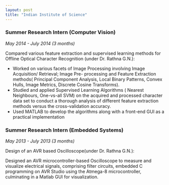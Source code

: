 ```yaml
---
layout: post
title: "Indian Institute of Science"
---
```


### Summer Research Intern (Computer Vision)
*May 2014 - July 2014 (3 months)*

Compared various feature extraction and supervised learning methods for Offline Optical Character Recognition (under Dr. Rathna G.N.):

- Worked on various facets of Image Processing involving Image Acquisition/ Retrieval; Image Pre- processing and Feature Extraction methods( Principal Component Analysis, Local Binary Patterns, Convex Hulls, Image Metrics, Discrete Cosine Transforms).
- Studied and applied Supervised Learning Algorithms ( Nearest Neighbours, One-vs-all SVM) on the acquired and processed character data set to conduct a thorough analysis of different feature extraction methods versus the cross-validation accuracy.
- Used MATLAB to develop the algorithms along with a front-end GUI as a practical implementation

### Summer Research Intern (Embedded Systems)
*May 2013 - July 2013 (3 months)*

Design of an AVR based Oscilloscope(under Dr. Rathna G.N.):

Designed an AVR microcontroller-based Oscilloscope to measure and visualize electrical signals, comprising filter circuits, embedded C programming on AVR Studio using the Atmega-8 microcontroller, culminating in a Matlab GUI for visualization.
